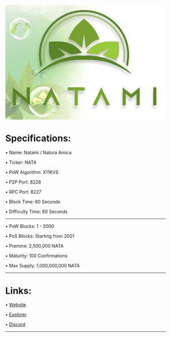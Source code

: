﻿![](share/pixmaps/bg-splash.png)




Specifications:
==================

• Name:             Natami / Natura Amica

• Ticker:           NATA

• PoW Algorithm:    X11KVS

• P2P Port:         8228

• RPC Port:         8227

• Block Time:       60 Seconds

• Difficulty Time:  60 Seconds

---

• PoW Blocks:       1 - 2000

• PoS Blocks:       Starting from 2001  

• Premine:          2,500,000 NATA

• Maturity:         100 Confirmations  

• Max Supply:       1,000,000,000 NATA

---



Links:
==================

• [Website](https://natamicoin.org/)

• [Explorer](https://scan.natamicoin.org/)

• [Discord](https://discord.gg/PH6QCEsSVW)

---


